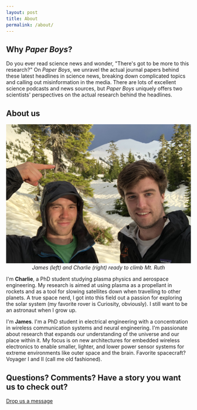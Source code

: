 ```yaml
---
layout: post
title: About
permalink: /about/
---
```


## Why *Paper Boys*?
Do you ever read science news and wonder, "There's got to be more to this research?"  On *Paper Boys*, we unravel the actual journal papers behind these latest headlines in science news, breaking down complicated topics and calling out misinformation in the media. There are lots of excellent science podcasts and news sources, but *Paper Boys* uniquely offers two scientists' perspectives on the actual research behind the headlines. 

## About us

<center> <img src="/assets/img/JamesAndCharlie.JPG" alt="James and Charlie" width="600"/> </center>
<center> <i>James (left) and Charlie (right) ready to climb Mt. Ruth</i> </center>

I'm **Charlie**, a PhD student studying plasma physics and aerospace engineering. My research is aimed at using plasma as a propellant in rockets and as a tool for slowing satellites down when travelling
to other planets. A true space nerd, I got into this field out a passion for exploring the solar system (my favorite rover is Curiosity, obviously). I still want to be an astronaut when I grow up.

I'm **James**. I'm a PhD student in electrical engineering with a concentration in wireless communication systems and neural engineering. I'm passionate about research that expands our understanding of the universe and our place within it. My focus is on new architectures for embedded wireless electronics to enable smaller, lighter, and lower power sensor systems for extreme environments like outer space and the brain. Favorite spacecraft? Voyager I and II (call me old fashioned).

## Questions? Comments? Have a story you want us to check out? 
[Drop us a message](mailto:paperboyspod@gmail.com)
